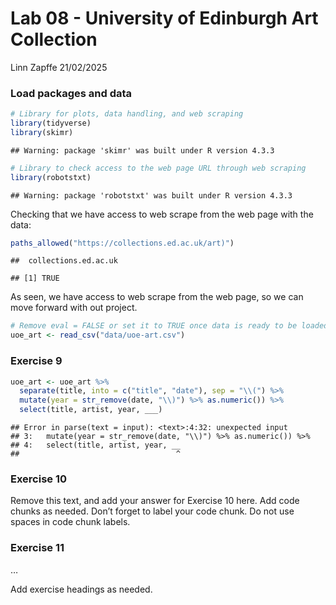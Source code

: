 Lab 08 - University of Edinburgh Art Collection
================
Linn Zapffe
21/02/2025

### Load packages and data

``` r
# Library for plots, data handling, and web scraping
library(tidyverse) 
library(skimr)
```

    ## Warning: package 'skimr' was built under R version 4.3.3

``` r
# Library to check access to the web page URL through web scraping
library(robotstxt)
```

    ## Warning: package 'robotstxt' was built under R version 4.3.3

Checking that we have access to web scrape from the web page with the
data:

``` r
paths_allowed("https://collections.ed.ac.uk/art)")
```

    ##  collections.ed.ac.uk

    ## [1] TRUE

As seen, we have access to web scrape from the web page, so we can move
forward with out project.

``` r
# Remove eval = FALSE or set it to TRUE once data is ready to be loaded
uoe_art <- read_csv("data/uoe-art.csv")
```

### Exercise 9

``` r
uoe_art <- uoe_art %>%
  separate(title, into = c("title", "date"), sep = "\\(") %>%
  mutate(year = str_remove(date, "\\)") %>% as.numeric()) %>%
  select(title, artist, year, ___)
```

    ## Error in parse(text = input): <text>:4:32: unexpected input
    ## 3:   mutate(year = str_remove(date, "\\)") %>% as.numeric()) %>%
    ## 4:   select(title, artist, year, __
    ##                                   ^

### Exercise 10

Remove this text, and add your answer for Exercise 10 here. Add code
chunks as needed. Don’t forget to label your code chunk. Do not use
spaces in code chunk labels.

### Exercise 11

…

Add exercise headings as needed.
